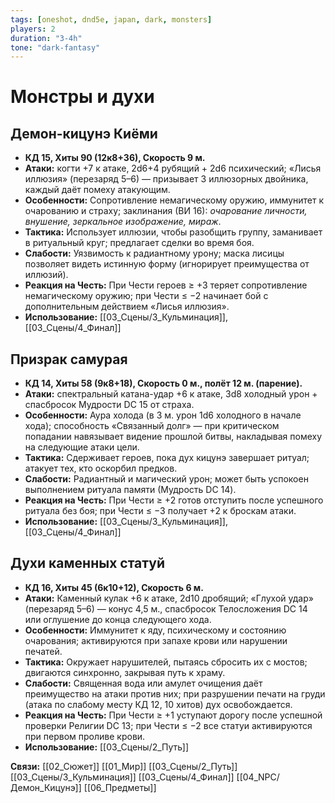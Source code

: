 ```yaml
---
tags: [oneshot, dnd5e, japan, dark, monsters]
players: 2
duration: "3-4h"
tone: "dark-fantasy"
---
```


# Монстры и духи

## Демон-кицунэ Киёми
- **КД 15, Хиты 90 (12к8+36), Скорость 9 м.**
- **Атаки:** когти +7 к атаке, 2d6+4 рубящий + 2d6 психический; «Лисья иллюзия» (перезаряд 5–6) — призывает 3 иллюзорных двойника, каждый даёт помеху атакующим.
- **Особенности:** Сопротивление немагическому оружию, иммунитет к очарованию и страху; заклинания (ВИ 16): *очарование личности, внушение, зеркальное изображение, мираж*.
- **Тактика:** Использует иллюзии, чтобы разобщить группу, заманивает в ритуальный круг; предлагает сделки во время боя.
- **Слабости:** Уязвимость к радиантному урону; маска лисицы позволяет видеть истинную форму (игнорирует преимущества от иллюзий).
- **Реакция на Честь:** При Чести героев ≥ +3 теряет сопротивление немагическому оружию; при Чести ≤ −2 начинает бой с дополнительным действием «Лисья иллюзия».
- **Использование:** [[03_Сцены/3_Кульминация]], [[03_Сцены/4_Финал]]

## Призрак самурая
- **КД 14, Хиты 58 (9к8+18), Скорость 0 м., полёт 12 м. (парение).**
- **Атаки:** спектральный катана-удар +6 к атаке, 3d8 холодный урон + спасбросок Мудрости DC 15 от страха.
- **Особенности:** Аура холода (в 3 м. урон 1d6 холодного в начале хода); способность «Связанный долг» — при критическом попадании навязывает видение прошлой битвы, накладывая помеху на следующие атаки цели.
- **Тактика:** Сдерживает героев, пока дух кицунэ завершает ритуал; атакует тех, кто оскорбил предков.
- **Слабости:** Радиантный и магический урон; может быть успокоен выполнением ритуала памяти (Мудрость DC 14).
- **Реакция на Честь:** При Чести ≥ +2 готов отступить после успешного ритуала без боя; при Чести ≤ −3 получает +2 к броскам атаки.
- **Использование:** [[03_Сцены/3_Кульминация]], [[03_Сцены/4_Финал]]

## Духи каменных статуй
- **КД 16, Хиты 45 (6к10+12), Скорость 6 м.**
- **Атаки:** Каменный кулак +6 к атаке, 2d10 дробящий; «Глухой удар» (перезаряд 5–6) — конус 4,5 м., спасбросок Телосложения DC 14 или оглушение до конца следующего хода.
- **Особенности:** Иммунитет к яду, психическому и состоянию очарования; активируются при запахе крови или нарушении печатей.
- **Тактика:** Окружает нарушителей, пытаясь сбросить их с мостов; двигаются синхронно, закрывая путь к храму.
- **Слабости:** Священная вода или амулет очищения даёт преимущество на атаки против них; при разрушении печати на груди (атака по слабому месту КД 12, 10 хитов) дух освобождается.
- **Реакция на Честь:** При Чести ≥ +1 уступают дорогу после успешной проверки Религии DC 13; при Чести ≤ −2 все статуи активируются при первом проливе крови.
- **Использование:** [[03_Сцены/2_Путь]]

**Связи:** [[02_Сюжет]] [[01_Мир]] [[03_Сцены/2_Путь]] [[03_Сцены/3_Кульминация]] [[03_Сцены/4_Финал]] [[04_NPC/Демон_Кицунэ]] [[06_Предметы]]
